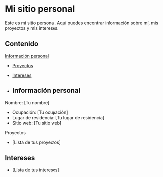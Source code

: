 # Mi sitio personal


Este es mi sitio personal. Aquí puedes encontrar información sobre mí, mis
proyectos y mis intereses.


## Contenido

[Información personal](#información-personal)
* [Proyectos](#proyectos)
* [Intereses](#intereses)

* ## Información personal

Nombre: [Tu nombre]
* Ocupación: [Tu ocupación]
* Lugar de residencia: [Tu lugar de residencia]
* Sitio web: [Tu sitio web]


 Proyectos
* [Lista de tus proyectos]
## Intereses
* [Lista de tus intereses]
